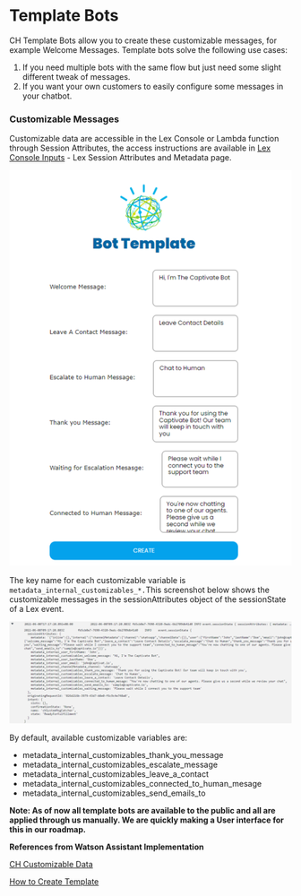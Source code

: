 # Template Bots

CH Template Bots allow you to create these customizable messages, for example Welcome Messages. Template bots solve the following use cases:

1. If you need multiple bots with the same flow but just need some slight different tweak of messages.
2. If you want your own customers to easily configure some messages in your chatbot.

### Customizable Messages

Customizable data are accessible in the Lex Console or Lambda function through Session Attributes, the access instructions are available in [Lex Console Inputs](lex-console-inputs.md) - Lex Session Attributes and Metadata page.

![Bot Template Customizable Messages](<../../../.gitbook/assets/image (53).png>)

The key name for each customizable variable is `metadata_internal_customizables_*.`This screenshot below shows the customizable messages in the sessionAttributes object of the sessionState of a Lex event.

![](<../../../.gitbook/assets/image (14).png>)

By default, available customizable variables are:

* metadata\_internal\_customizables\_thank\_you\_message
* metadata\_internal\_customizables\_escalate\_message
* metadata\_internal\_customizables\_leave\_a\_contact
* metadata\_internal\_customizables\_connected\_to\_human\_mesage
* metadata\_internal\_customizables\_send\_emails\_to

**Note: As of now all template bots are available to the public and all are applied through us manually. We are quickly making a User interface for this in our roadmap.**



**References from Watson Assistant Implementation**

[CH Customizable Data](../watson-assistant/the-captivate-chat/ch-customizable-data.md)

[How to Create Template](../watson-assistant/the-captivate-chat/how-to-create-a-template-bot.md)

